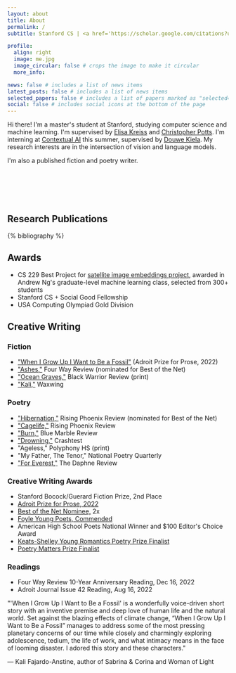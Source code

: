 ```yaml
---
layout: about
title: About
permalink: /
subtitle: Stanford CS | <a href='https://scholar.google.com/citations?user=3kTEkSIAAAAJ&hl=en'>Google Scholar</a> | <a href='https://www.linkedin.com/in/nandita-naik/'>LinkedIn</a> | Research @ <a href='#'>Stanford NLP Group</a>

profile:
  align: right
  image: me.jpg
  image_circular: false # crops the image to make it circular
  more_info:

news: false # includes a list of news items
latest_posts: false # includes a list of news items
selected_papers: false # includes a list of papers marked as "selected={true}"
social: false # includes social icons at the bottom of the page
---
```


Hi there! I'm a master's student at Stanford, studying computer science and machine learning. I'm supervised by [Elisa Kreiss](https://www.coalas-lab.com/elisakreiss) and [Christopher Potts](https://web.stanford.edu/~cgpotts/papers.html). I'm interning at [Contextual AI](https://contextual.ai/) this summer, supervised by [Douwe Kiela](https://douwekiela.github.io/). My research interests are in the intersection of vision and language models.

I'm also a published fiction and poetry writer.

<br>
<br>
<br>
<br>

## Research Publications

<div class="publications">

{% bibliography %}

</div>

## Awards

- CS 229 Best Project for [satellite image embeddings project](https://static.us.edusercontent.com/files/iDT2TYD92tg33W2H8bCgC836), awarded in Andrew Ng's graduate-level machine learning class, selected from 300+ students
- Stanford CS + Social Good Fellowship
- USA Computing Olympiad Gold Division

## Creative Writing

### Fiction

- ["When I Grow Up I Want to Be a Fossil"](https://theadroitjournal.org/issue-forty-two/nandita-naik/) (Adroit Prize for Prose, 2022)
- ["Ashes,"](https://fourwayreview.com/ashes-by-nandita-naik/) Four Way Review (nominated for Best of the Net)
- ["Ocean Graves,"](https://epay.ua.edu/C20219_ustores/web/product_detail.jsp?PRODUCTID=2034&SINGLESTORE=true) Black Warrior Review (print)
- ["Kali,"](https://waxwingmag.org/items/issue24/40_Naik-Kali.php) Waxwing

### Poetry

- ["Hibernation,"](https://therisingphoenixreview.com/2017/08/16/hibernation-by-nandita-naik/) Rising Phoenix Review (nominated for Best of the Net)
- ["Cagelife,"](https://therisingphoenixreview.com/2017/08/22/cagelife-nandita-naik/) Rising Phoenix Review
- ["Burn,"](https://bluemarblereview.com/burn/) Blue Marble Review
- ["Drowning,"](https://readymag.com/u21126619/925660/19/) Crashtest
- "Ageless," Polyphony HS (print)
- "My Father, The Tenor," National Poetry Quarterly
- ["For Everest,"](https://www.thedaphnereview.org/wp-content/uploads/2015/04/Daphne-Review-Spring-2019-compressed-3-1.pdf) The Daphne Review

### Creative Writing Awards

- Stanford Bocock/Guerard Fiction Prize, 2nd Place
- [Adroit Prize for Prose, 2022](https://theadroitjournal.org/2022/08/11/announcing-the-winners-of-the-2022-adroit-prizes-for-poetry-and-prose/)
- [Best of the Net Nominee,](https://therisingphoenixreview.com/2018/09/30/best-of-the-net-nominations-2018/) 2x
- [Foyle Young Poets, Commended](https://poetrysociety.org.uk/competitions/foyle-young-poets-of-the-year-award/)
- American High School Poets National Winner and $100 Editor's Choice Award
- [Keats-Shelley Young Romantics Poetry Prize Finalist](https://keats-shelley.org/news/2018s_keats_shelley_prize_awards)
- [Poetry Matters Prize Finalist](https://soundcloud.com/poetrymattersproject/ghost-nandita-naik)

### Readings

- Four Way Review 10-Year Anniversary Reading, Dec 16, 2022 <br>
- Adroit Journal Issue 42 Reading, Aug 16, 2022

"'When I Grow Up I Want to Be a Fossil' is a wonderfully voice-driven short story with an inventive premise and deep love of human life and the natural world. Set against the blazing effects of climate change, “When I Grow Up I Want to Be a Fossil” manages to address some of the most pressing planetary concerns of our time while closely and charmingly exploring adolescence, tedium, the life of work, and what intimacy means in the face of looming disaster. I adored this story and these characters."

&mdash; Kali Fajardo-Anstine, author of Sabrina & Corina and Woman of Light
